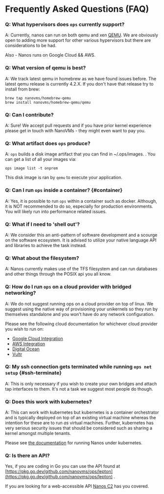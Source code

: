Frequently Asked Questions (FAQ)
================================

### Q: What hypervisors does `ops` currently support?
A: Currently, nanos can run on both qemu and xen [QEMU](https://www.qemu.org/).
We are obviously open to adding more support for other various hypervisors but
there are considerations to be had.

Also - Nanos runs on Google Cloud && AWS.

### Q: What version of qemu is best?
A: We track latest qemu in homebrew as we have found issues before. The
latest qemu release is currently 4.2.X. If you don't have that release
try to install from brew:

```
brew tap nanovms/homebrew-qemu
brew install nanovms/homebrew-qemu/qemu
```

### Q: Can I contribute?
A: Sure! We accept pull requests and if you have prior kernel experience
please get in touch with NanoVMs - they might even want to pay you.

### Q: What artifact does `ops` produce?
A: `ops` builds a disk image artifact that you can find in ~/.ops/images.
. You can get a list of all your images via:

```
ops image list -t onprem
```

This disk image is ran by `qemu` to execute your application.

### Q: Can I run `ops` inside a container? {#container}
A: Yes, it is possible to run `ops` within a container such as docker.
Although, it is NOT recommended to do so, especially for
production environments. You will likely run into performance related issues.

### Q: What if I need to 'shell out'?
A: We consider this an anti-pattern of software development and a
scourge on the software ecosystem. It is advised to utilize your native
language API and libraries to achieve the task instead.

### Q: What about the filesystem?
A: Nanos currently makes use of the TFS filesystem and can run databases
and other things through the POSIX api you all know.

### Q: How do I run `ops` on a cloud provider with bridged networking?
A: We do not suggest running ops on a cloud provider on top of linux. We
suggest using the native way of provisioning your unikernels so they run
by themselves standalone and you won't have do any network
configuration.

Please see the following cloud documentation for whichever cloud
provider you wish to run on:

* [Google Cloud Integration](google_cloud.md)
* [AWS Integration](aws.md)
* [Digital Ocean](digital_ocean.md)
* [Vultr](vultr.md)

### Q: My ssh connection gets terminated while running `ops net setup` {#ssh-terminate}
A: This is only necessary if you wish to create your own bridges and
attach tap interfaces to them. It's not a task we suggest most people do
though.

### Q: Does this work with kubernetes?
A: This can work with kubernetes but kubernetes is a container
orchestrator and is typically deployed on top of an existing virtual
machine whereas the intention for these are to run *as* virtual
machines. Further, kubernetes has very serious security issues that
should be considered such as sharing a kernel amongst multiple tenants.

Please see [the documentation](k8s.md) for running Nanos under
kubernetes.

### Q: Is there an API?

Yes, if you are coding in Go you can use the API found at
[https://pkg.go.dev/github.com/nanovms/ops/lepton](https://pkg.go.dev/github.com/nanovms/ops/lepton) .

If you are looking for a web-accessible API
[Nanos C2](https://nanovms.com/nanos-c2) has you covered.

